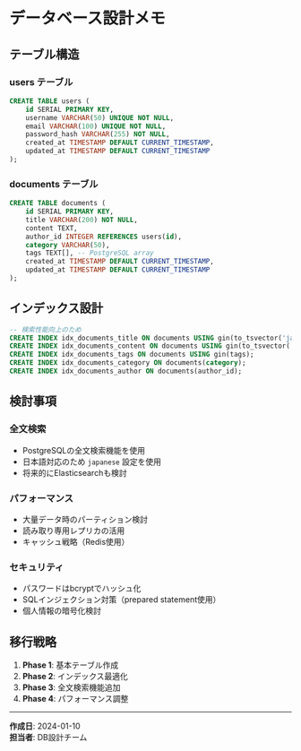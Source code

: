 # データベース設計メモ

## テーブル構造

### users テーブル
```sql
CREATE TABLE users (
    id SERIAL PRIMARY KEY,
    username VARCHAR(50) UNIQUE NOT NULL,
    email VARCHAR(100) UNIQUE NOT NULL,
    password_hash VARCHAR(255) NOT NULL,
    created_at TIMESTAMP DEFAULT CURRENT_TIMESTAMP,
    updated_at TIMESTAMP DEFAULT CURRENT_TIMESTAMP
);
```

### documents テーブル
```sql
CREATE TABLE documents (
    id SERIAL PRIMARY KEY,
    title VARCHAR(200) NOT NULL,
    content TEXT,
    author_id INTEGER REFERENCES users(id),
    category VARCHAR(50),
    tags TEXT[], -- PostgreSQL array
    created_at TIMESTAMP DEFAULT CURRENT_TIMESTAMP,
    updated_at TIMESTAMP DEFAULT CURRENT_TIMESTAMP
);
```

## インデックス設計

```sql
-- 検索性能向上のため
CREATE INDEX idx_documents_title ON documents USING gin(to_tsvector('japanese', title));
CREATE INDEX idx_documents_content ON documents USING gin(to_tsvector('japanese', content));
CREATE INDEX idx_documents_tags ON documents USING gin(tags);
CREATE INDEX idx_documents_category ON documents(category);
CREATE INDEX idx_documents_author ON documents(author_id);
```

## 検討事項

### 全文検索
- PostgreSQLの全文検索機能を使用
- 日本語対応のため `japanese` 設定を使用
- 将来的にElasticsearchも検討

### パフォーマンス
- 大量データ時のパーティション検討
- 読み取り専用レプリカの活用
- キャッシュ戦略（Redis使用）

### セキュリティ
- パスワードはbcryptでハッシュ化
- SQLインジェクション対策（prepared statement使用）
- 個人情報の暗号化検討

## 移行戦略

1. **Phase 1**: 基本テーブル作成
2. **Phase 2**: インデックス最適化
3. **Phase 3**: 全文検索機能追加
4. **Phase 4**: パフォーマンス調整

---

**作成日**: 2024-01-10  
**担当者**: DB設計チーム